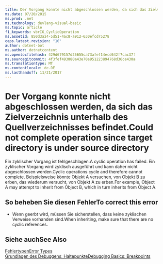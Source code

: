 ```yaml
---
title: Der Vorgang konnte nicht abgeschlossen werden, da sich das Zielverzeichnis unterhalb des Quellverzeichnisses befindet.
ms.date: 07/20/2015
ms.prod: .net
ms.technology: devlang-visual-basic
ms.topic: article
f1_keywords: vbrIO_CyclicOperation
ms.assetid: 850d3a24-5d51-4ac8-a912-630efcd75278
caps.latest.revision: "10"
author: dotnet-bot
ms.author: dotnetcontent
ms.openlocfilehash: 429d679157d25655ca73afef14ecd642f7cac37f
ms.sourcegitcommit: 4f3fef493080a43e70e951223894768d36ce430a
ms.translationtype: MT
ms.contentlocale: de-DE
ms.lasthandoff: 11/21/2017
---
```

# <a name="could-not-complete-operation-since-target-directory-is-under-source-directory"></a><span data-ttu-id="a7709-102">Der Vorgang konnte nicht abgeschlossen werden, da sich das Zielverzeichnis unterhalb des Quellverzeichnisses befindet.</span><span class="sxs-lookup"><span data-stu-id="a7709-102">Could not complete operation since target directory is under source directory</span></span>
<span data-ttu-id="a7709-103">Ein zyklischer Vorgang ist fehlgeschlagen.</span><span class="sxs-lookup"><span data-stu-id="a7709-103">A cyclic operation has failed.</span></span> <span data-ttu-id="a7709-104">Ein zyklischer Vorgang wird zyklisch ausgeführt und kann daher nicht abgeschlossen werden.</span><span class="sxs-lookup"><span data-stu-id="a7709-104">Cyclic operations cycle and therefore cannot complete.</span></span> <span data-ttu-id="a7709-105">Beispielsweise könnte Objekt A versuchen, von Objekt B zu erben, das wiederum versucht, von Objekt A zu erben.</span><span class="sxs-lookup"><span data-stu-id="a7709-105">For example, Object A may attempt to inherit from Object B, which in turn inherits from Object A.</span></span>  
  
## <a name="to-correct-this-error"></a><span data-ttu-id="a7709-106">So beheben Sie diesen Fehler</span><span class="sxs-lookup"><span data-stu-id="a7709-106">To correct this error</span></span>  
  
-   <span data-ttu-id="a7709-107">Wenn geerbt wird, müssen Sie sicherstellen, dass keine zyklischen Verweise vorhanden sind.</span><span class="sxs-lookup"><span data-stu-id="a7709-107">When inheriting, make sure that there are no cyclic references.</span></span>  
  
## <a name="see-also"></a><span data-ttu-id="a7709-108">Siehe auch</span><span class="sxs-lookup"><span data-stu-id="a7709-108">See Also</span></span>  
 [<span data-ttu-id="a7709-109">Fehlertypen</span><span class="sxs-lookup"><span data-stu-id="a7709-109">Error Types</span></span>](../../visual-basic/programming-guide/language-features/error-types.md)  
 [<span data-ttu-id="a7709-110">Grundlagen des Debuggens: Haltepunkte</span><span class="sxs-lookup"><span data-stu-id="a7709-110">Debugging Basics: Breakpoints</span></span>](http://msdn.microsoft.com/en-us/752a02c2-0ac7-4c8b-aa1b-4b2b3b21152e)
